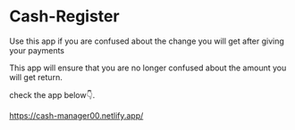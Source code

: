 # Cash-Register
 Use this app if you are confused about the change you will get after giving your payments
 
 This app will ensure that you are no longer confused about the amount you will get return.
 
 check the app below👇.
 
 https://cash-manager00.netlify.app/
